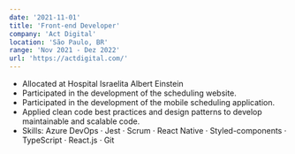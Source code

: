 ```yaml
---
date: '2021-11-01'
title: 'Front-end Developer'
company: 'Act Digital'
location: 'São Paulo, BR'
range: 'Nov 2021 - Dez 2022'
url: 'https://actdigital.com/'
---
```


- Allocated at Hospital Israelita Albert Einstein
- Participated in the development of the scheduling website.
- Participated in the development of the mobile scheduling application.
- Applied clean code best practices and design patterns to develop maintainable and scalable code.
- Skills: Azure DevOps · Jest · Scrum · React Native · Styled-components · TypeScript · React.js · Git
